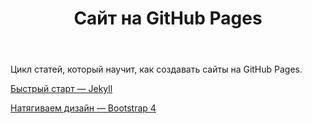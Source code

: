 ﻿---
title: Сайт на GitHub Pages
excerpt: Изучаем GitHub Pages и Bootstrap 4.
id: github-pages
---

Цикл статей, который научит, как создавать сайты на GitHub Pages.

[Быстрый старт&nbsp;&mdash; Jekyll](jekyll)

[Натягиваем дизайн&nbsp;&mdash; Bootstrap 4](bootstrap-4)
